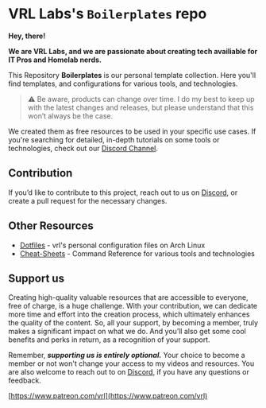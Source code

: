 # VRL Labs's `Boilerplates` repo


**Hey, there!**

**We are VRL Labs, and we are passionate about creating tech availiable for IT Pros and Homelab nerds.**

This Repository **Boilerplates** is our personal template collection. Here you'll find templates, and configurations for various tools, and technologies.

> :warning: Be aware, products can change over time. I do my best to keep up with the latest changes and releases, but please understand that this won’t always be the case.

We created them as free resources to be used in your specific use cases. If you're searching for detailed, in-depth tutorials on some tools or technologies, check out our [Discord Channel](https://discord.gg/vrl).

## Contribution

If you’d like to contribute to this project, reach out to us on [Discord](https://discord.gg/vrl), or create a pull request for the necessary changes.

## Other Resources

- [Dotfiles](https://github.com/itsvrl/dotfiles) - vrl's personal configuration files on Arch Linux
- [Cheat-Sheets](https://github.com/vrl-labs/cheat-sheets) - Command Reference for various tools and technologies

## Support us

Creating high-quality valuable resources that are accessible to everyone, free of charge, is a huge challenge. With your contribution, we can dedicate more time and effort into the creation process, which ultimately enhances the quality of the content. So, all your support, by becoming a member, truly makes a significant impact on what we do. And you’ll also get some cool benefits and perks in return, as a recognition of your support.

Remember, ***supporting us is entirely optional.*** Your choice to become a member or not won't change your access to my videos and resources. You are also welcome to reach out to on [Discord](https://discord.gg/vrl), if you have any questions or feedback.

[https://www.patreon.com/vrl](https://www.patreon.com/vrl)
